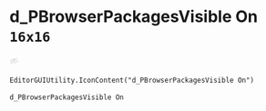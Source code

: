 # d_PBrowserPackagesVisible On `16x16`
<img src="/img/d_PBrowserPackagesVisible%20On.png" width=16 height=16>

``` CSharp
EditorGUIUtility.IconContent("d_PBrowserPackagesVisible On")
```
```
d_PBrowserPackagesVisible On
```
